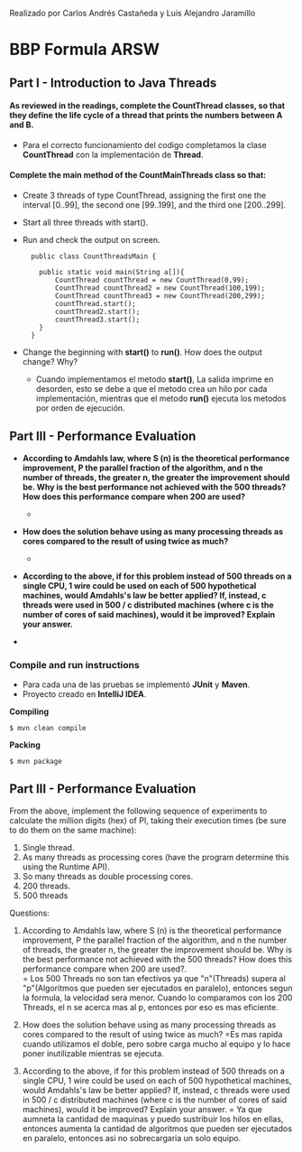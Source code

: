 Realizado por Carlos Andrés Castañeda y Luis Alejandro Jaramillo

# BBP Formula ARSW

## Part I - Introduction to Java Threads

#### As reviewed in the readings, complete the CountThread classes, so that they define the life cycle of a thread that     prints the numbers between A and B. 

  * Para el correcto funcionamiento del codigo completamos la clase **CountThread** con la implementación de **Thread**.

#### Complete the main method of the CountMainThreads class so that: 
* Create 3 threads of type CountThread, assigning the first one the interval [0..99], the second one [99..199], and the third one [200..299]. 
* Start all three threads with start(). 
* Run and check the output on screen. 
  ```
    public class CountThreadsMain {
    
      public static void main(String a[]){
          CountThread countThread = new CountThread(0,99);
          CountThread countThread2 = new CountThread(100,199);
          CountThread countThread3 = new CountThread(200,299);
          countThread.start();
          countThread2.start();
          countThread3.start();
      }
    }
   ```
 * Change the beginning with **start()** to **run()**. How does the output change? Why?
 
   * Cuando implementamos el metodo **start()**, La salida imprime en desorden, esto se debe a que el metodo crea un hilo por cada implementación, mientras que el metodo **run()** ejecuta los metodos por orden de ejecución.

## Part III - Performance Evaluation

* **According to Amdahls law, where S (n) is the theoretical performance improvement, P the parallel fraction of the algorithm, and n the number of threads, the greater n, the greater the improvement should be. Why is the best performance not achieved with the 500 threads? How does this performance compare when 200 are used?**

  *
  
* **How does the solution behave using as many processing threads as cores compared to the result of using twice as much?**
  
  *
  
* **According to the above, if for this problem instead of 500 threads on a single CPU, 1 wire could be used on each of 500 hypothetical machines, would Amdahls's law be better applied? If, instead, c threads were used in 500 / c distributed machines (where c is the number of cores of said machines), would it be improved? Explain your answer.**

 *

### Compile and run instructions

* Para cada una de las pruebas se implementó **JUnit** y **Maven**.
* Proyecto creado en **IntelliJ IDEA**.

**Compiling**
```
$ mvn clean compile
```
**Packing**
```
$ mvn package
```
## Part III - Performance Evaluation
From the above, implement the following sequence of experiments to calculate the million digits (hex) of PI, taking their execution times (be sure to do them on the same machine):

1. Single thread. 
2. As many threads as processing cores (have the program determine this using the Runtime API). 
3. So many threads as double processing cores. 
4. 200 threads.
5. 500 threads

Questions:

1. According to Amdahls law, where S (n) is the theoretical performance improvement, P the parallel fraction of the algorithm, and n the number of threads, the greater n, the greater the improvement should be. Why is the best performance not achieved with the 500 threads? How does this performance compare when 200 are used?.  
    = Los 500 Threads no son tan efectivos ya que "n"(Threads) supera al "p"(Algoritmos que pueden ser ejecutados en paralelo), entonces segun la formula, la velocidad sera menor. Cuando lo comparamos con los 200 Threads, el n se acerca mas al p, entonces por eso es mas eficiente.

2. How does the solution behave using as many processing threads as cores compared to the result of using twice as much?
    =Es mas rapida cuando utilizamos el doble, pero sobre carga mucho al equipo y lo hace poner inutilizable mientras se ejecuta. 

3. According to the above, if for this problem instead of 500 threads on a single CPU, 1 wire could be used on each of 500 hypothetical machines, would Amdahls's law be better applied? If, instead, c threads were used in 500 / c distributed machines (where c is the number of cores of said machines), would it be improved? Explain your answer.
    = Ya que aumneta la cantidad de maquinas y puedo sustribuir los hilos en ellas, entonces aumenta la cantidad de algoritmos que pueden ser ejecutados en paralelo, entonces asi no sobrecargaria un solo equipo.
    